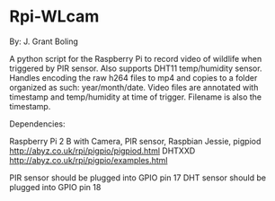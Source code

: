 # Rpi-WLcam
By: J. Grant Boling

A python script for the Raspberry Pi to record video of wildlife when triggered by PIR sensor. Also supports DHT11 temp/humidity sensor. Handles encoding the raw h264 files to mp4 and copies to a folder organized as such: year/month/date. Video files are annotated with timestamp and temp/humidity at time of trigger. Filename is also the timestamp.

Dependencies:

Raspberry Pi 2 B with Camera,
PIR sensor,
Raspbian Jessie,
pigpiod http://abyz.co.uk/rpi/pigpio/pigpiod.html
DHTXXD  http://abyz.co.uk/rpi/pigpio/examples.html

PIR sensor should be plugged into GPIO pin 17
DHT sensor should be plugged into GPIO pin 18
